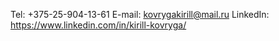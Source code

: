 Tel: +375-25-904-13-61
E-mail: kovrygakirill@mail.ru
LinkedIn: https://www.linkedin.com/in/kirill-kovryga/
